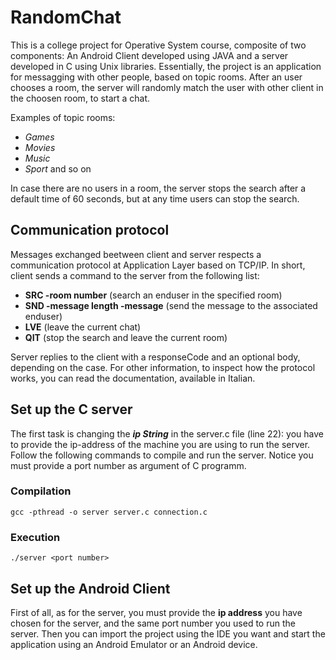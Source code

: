 # RandomChat

This is a college project for Operative System course, composite of two components: An Android Client developed using JAVA and a server developed in C using Unix libraries. Essentially, the project is an application for messagging with other people, based on topic rooms. After an user chooses a room, the server will randomly match the user with other client in the choosen room, to start a chat.

Examples of topic rooms:
- *Games*
- *Movies*
- *Music*
- *Sport*
and so on

In case there are no users in a room, the server stops the search after a default time of 60 seconds, but at any time users can stop the search.

## Communication protocol

Messages exchanged beetween client and server respects a communication protocol at Application Layer based on TCP/IP. In short, client sends a command to the server from the following list:

- **SRC  -room number** 
    (search an enduser in the specified room)
- **SND  -message length  -message** 
    (send the message to the associated enduser)
- **LVE** 
    (leave the current chat)
- **QIT** 
    (stop the search and leave the current room)

Server replies to the client with a responseCode and an optional body, depending on the case. 
For other information, to inspect how the protocol works, you can read the documentation, available in Italian.

## Set up the C server

The first task is changing the ***ip String*** in the server.c file (line 22): you have to provide the ip-address of the machine you are using to run the server.
Follow the following commands to compile and run the server. Notice you must provide a port number as argument of C programm.

### Compilation

```console
gcc -pthread -o server server.c connection.c
```
### Execution

```console
./server <port number>
```

## Set up the Android Client

First of all, as for the server, you must provide the **ip address** you have chosen for the server, and the same port number you used to run the server.
Then you can import the project using the IDE you want and start the application using an Android Emulator or an Android device.

